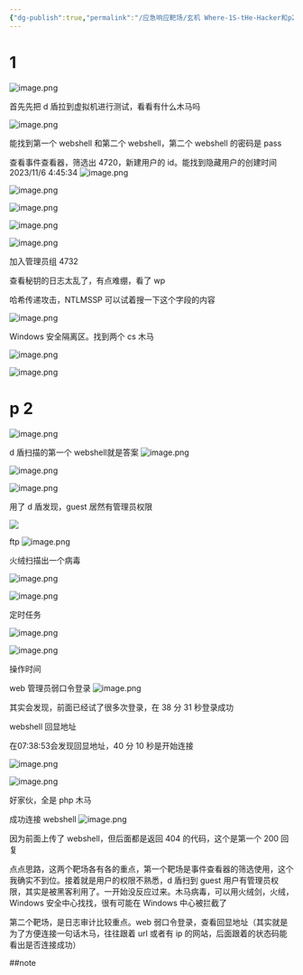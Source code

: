 ```yaml
---
{"dg-publish":true,"permalink":"/应急响应靶场/玄机 Where-1S-tHe-Hacker和p2/","tags":["应急响应","靶场"]}
---
```


# 1
![image.png](https://s2.loli.net/2025/05/31/92CZohHPSrQTEMm.png)

首先先把 d 盾拉到虚拟机进行测试，看看有什么木马吗

![image.png](https://s2.loli.net/2025/05/31/scxM6Pm2dC4ZyWp.png)


能找到第一个 webshell 和第二个 webshell，第二个 webshell 的密码是 pass

查看事件查看器，筛选出 4720，新建用户的 id。能找到隐藏用户的创建时间 2023/11/6 4:45:34
![image.png](https://s2.loli.net/2025/05/31/gpcziD81PV4WrSl.png)





![image.png](https://s2.loli.net/2025/05/31/t9hrgwfUOoIcd8y.png)



![image.png](https://s2.loli.net/2025/05/31/RSzcnWu6hHUv4eC.png)

![image.png](https://s2.loli.net/2025/05/31/GNsTupOl7nQd85v.png)


![image.png](https://s2.loli.net/2025/05/31/jquihVzFb5769Ds.png)

加入管理员组 4732

查看秘钥的日志太乱了，有点难绷，看了 wp

哈希传递攻击，NTLMSSP 可以试着搜一下这个字段的内容

![image.png](https://s2.loli.net/2025/05/31/6ePDuF9q4j18kg3.png)



Windows 安全隔离区。找到两个 cs 木马

![image.png](https://s2.loli.net/2025/05/31/CwpPKQkc5DjBmze.png)

![image.png](https://s2.loli.net/2025/05/31/HqaZ3oGpReUg6IE.png)


# p 2
![image.png](https://s2.loli.net/2025/05/31/KqizTwQ7IVvpLGE.png)

d 盾扫描的第一个 webshell就是答案
![image.png](https://s2.loli.net/2025/05/31/YEwxBuUb8O69Wnv.png)


![image.png](https://s2.loli.net/2025/05/31/bwG6kK4cCoxJlDS.png)

![image.png](https://s2.loli.net/2025/05/31/tmwWzbRMIgOCGkp.png)



用了 d 盾发现，guest 居然有管理员权限


![](https://s2.loli.net/2025/05/31/zpRTsHZegCfxSiP.png)


ftp
![image.png](https://s2.loli.net/2025/05/31/MzGkOE4AyqVINXi.png)


火绒扫描出一个病毒

![image.png](https://s2.loli.net/2025/05/31/WkbfCHVXLFvsNTo.png)

![image.png](https://s2.loli.net/2025/05/31/wjR5SuznEIp4QcB.png)



定时任务

![image.png](https://s2.loli.net/2025/05/31/MUqEA29ntVR61zf.png)

![image.png](https://s2.loli.net/2025/05/31/2FugsLZTkbPoKf5.png)

操作时间

web 管理员弱口令登录
![image.png](https://s2.loli.net/2025/05/31/AXUj4r1EwRBCJSI.png)

其实会发现，前面已经试了很多次登录，在 38 分 31 秒登录成功


webshell 回显地址

在07:38:53会发现回显地址，40 分 10 秒是开始连接

![image.png](https://s2.loli.net/2025/05/31/2SZym8xXgfNeqMT.png)


![image.png](https://s2.loli.net/2025/05/31/hbGjk9FYD3nlxiL.png)

好家伙，全是 php 木马

成功连接 webshell
![image.png](https://s2.loli.net/2025/05/31/Ibv97Cz1cxAfeal.png)

因为前面上传了 webshell，但后面都是返回 404 的代码，这个是第一个 200 回复



点点思路，这两个靶场各有各的重点，第一个靶场是事件查看器的筛选使用，这个我确实不到位。接着就是用户的权限不熟悉，d 盾扫到 guest 用户有管理员权限，其实是被黑客利用了。一开始没反应过来。木马病毒，可以用火绒剑，火绒，Windows 安全中心找找，很有可能在 Windows 中心被拦截了

第二个靶场，是日志审计比较重点。web 弱口令登录，查看回显地址（其实就是为了方便连接一句话木马，往往跟着 url 或者有 ip 的网站，后面跟着的状态码能看出是否连接成功）

##note